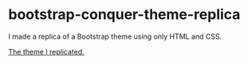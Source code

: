 # bootstrap-conquer-theme-replica
I made a replica of a Bootstrap theme using only HTML and CSS.

<a href="https://www.free-css.com/free-css-templates/page196/conquer">The theme I replicated.</a>
